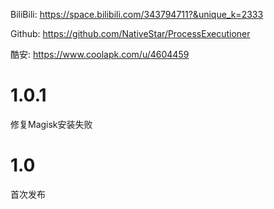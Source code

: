 BiliBili: https://space.bilibili.com/343794711?&unique_k=2333

Github: https://github.com/NativeStar/ProcessExecutioner

酷安: https://www.coolapk.com/u/4604459

# 1.0.1
修复Magisk安装失败
# 1.0
首次发布